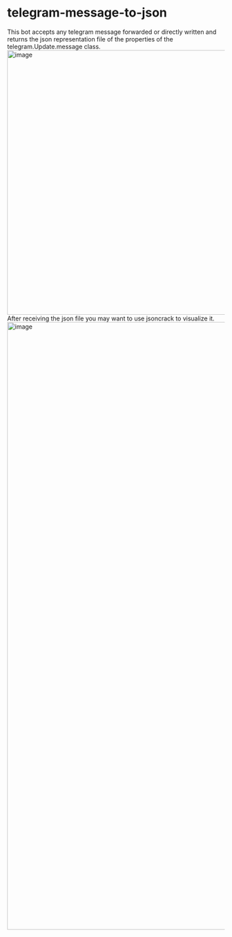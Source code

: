 # telegram-message-to-json
This bot accepts any telegram message forwarded or directly written and returns the json representation file of the properties of the telegram.Update.message class.
<img width="1321" height="613" alt="image" src="https://github.com/user-attachments/assets/77a22095-4135-4a7c-8115-f25ce1626e5f" />
After receiving the json file you may want to use jsoncrack to visualize it.
<img width="2161" height="1408" alt="image" src="https://github.com/user-attachments/assets/b4b686a8-abff-47b1-a84b-a82709da78e1" />
